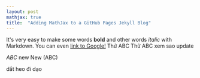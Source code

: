 ```yaml
---
layout: post
mathjax: true
title:  "Adding MathJax to a GitHub Pages Jekyll Blog"
---
```


It's very easy to make some words **bold** and other words *italic* with Markdown. You can even [link to Google!](http://google.com)
Thử ABC
Thử ABC xem sao update

$ABC$ new
New \(ABC\)

 dắt heo đi dạo
